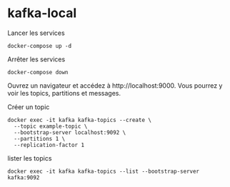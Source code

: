 # kafka-local

Lancer les services  
```shell
docker-compose up -d
```

Arrêter les services  
```shell
docker-compose down
```

Ouvrez un navigateur et accédez à http://localhost:9000. 
Vous pourrez y voir les topics, partitions et messages.  

Créer un topic  
```shell
docker exec -it kafka kafka-topics --create \
  --topic example-topic \
  --bootstrap-server localhost:9092 \
  --partitions 1 \
  --replication-factor 1
```

lister les topics  
```shell
docker exec -it kafka kafka-topics --list --bootstrap-server kafka:9092
```